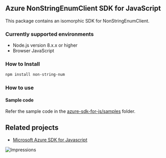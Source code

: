 ## Azure NonStringEnumClient SDK for JavaScript

This package contains an isomorphic SDK for NonStringEnumClient.

### Currently supported environments

- Node.js version 8.x.x or higher
- Browser JavaScript

### How to Install

```bash
npm install non-string-num
```

### How to use

#### Sample code

Refer the sample code in the [azure-sdk-for-js/samples](https://github.com/Azure/azure-sdk-for-js/tree/master/samples) folder.

## Related projects

- [Microsoft Azure SDK for Javascript](https://github.com/Azure/azure-sdk-for-js)


![Impressions](https://azure-sdk-impressions.azurewebsites.net/api/impressions/azure-sdk-for-js%2Fsdk%2Fcdn%2Farm-cdn%2FREADME.png)